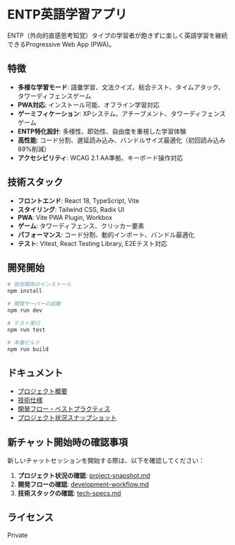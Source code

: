 
# ENTP英語学習アプリ

ENTP（外向的直感思考知覚）タイプの学習者が飽きずに楽しく英語学習を継続できるProgressive Web App (PWA)。

## 特徴

- **多様な学習モード**: 語彙学習、文法クイズ、総合テスト、タイムアタック、タワーディフェンスゲーム
- **PWA対応**: インストール可能、オフライン学習対応
- **ゲーミフィケーション**: XPシステム、アチーブメント、タワーディフェンスゲーム
- **ENTP特化設計**: 多様性、即効性、自由度を重視した学習体験
- **高性能**: コード分割、遅延読み込み、バンドルサイズ最適化（初回読み込み89%削減）
- **アクセシビリティ**: WCAG 2.1 AA準拠、キーボード操作対応

## 技術スタック

- **フロントエンド**: React 18, TypeScript, Vite
- **スタイリング**: Tailwind CSS, Radix UI
- **PWA**: Vite PWA Plugin, Workbox
- **ゲーム**: タワーディフェンス、クリッカー要素
- **パフォーマンス**: コード分割、動的インポート、バンドル最適化
- **テスト**: Vitest, React Testing Library, E2Eテスト対応

## 開発開始

```bash
# 依存関係のインストール
npm install

# 開発サーバーの起動
npm run dev

# テスト実行
npm run test

# 本番ビルド
npm run build
```

## ドキュメント

- [プロジェクト概要](./docs/overview.md)
- [技術仕様](./docs/tech-specs.md)
- [開発フロー・ベストプラクティス](./docs/development-workflow.md)
- [プロジェクト状況スナップショット](./docs/project-snapshot.md)

## 新チャット開始時の確認事項

新しいチャットセッションを開始する際は、以下を確認してください：

1. **プロジェクト状況の確認**: [project-snapshot.md](./docs/project-snapshot.md)
2. **開発フローの確認**: [development-workflow.md](./docs/development-workflow.md)
3. **技術スタックの確認**: [tech-specs.md](./docs/tech-specs.md)

## ライセンス

Private
  